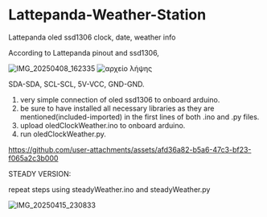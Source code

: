 # Lattepanda-Weather-Station
Lattepanda oled ssd1306 clock, date, weather info 

According to Lattepanda pinout and ssd1306, 

![IMG_20250408_162335](https://github.com/user-attachments/assets/242ff4bf-0b70-4da8-99d4-571ce080a959)
![αρχείο λήψης](https://github.com/user-attachments/assets/d3613b31-82d1-4e15-a993-a2bd479995aa)

SDA-SDA, 
SCL-SCL, 
5V-VCC, 
GND-GND.

1. very simple connection of oled ssd1306 to onboard arduino.
2. be sure to have installed all necessary libraries as they are mentioned(included-imported) in the first lines of both .ino and .py files.
3. upload oledClockWeather.ino to onboard arduino.
4. run oledClockWeather.py.



https://github.com/user-attachments/assets/afd36a82-b5a6-47c3-bf23-f065a2c3b000



STEADY VERSION:

repeat steps using steadyWeather.ino and steadyWeather.py

![IMG_20250415_230833](https://github.com/user-attachments/assets/44c158e0-3c8d-4408-ad5e-7607069c397d)
